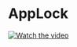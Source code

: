 # AppLock

[![Watch the video](https://user-images.githubusercontent.com/28813274/194962589-0e54ec9c-1640-4624-bb14-c698c2409168.png)](https://vimeo.com/758902075)
